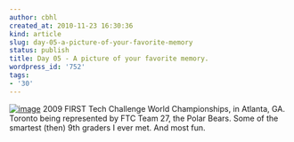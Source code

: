 ```yaml
---
author: cbhl
created_at: 2010-11-23 16:30:36
kind: article
slug: day-05-a-picture-of-your-favorite-memory
status: publish
title: Day 05 - A picture of your favorite memory.
wordpress_id: '752'
tags:
- '30'
---
```


[![image](http://images.azuresky.ca/blog/wp-content/uploads/2010/11/n1656720607_30541760_6110399.jpg "n1656720607_30541760_6110399")](http://images.azuresky.ca/blog/wp-content/uploads/2010/11/n1656720607_30541760_6110399.jpg)
2009 FIRST Tech Challenge World Championships, in Atlanta, GA. Toronto
being represented by FTC Team 27, the Polar Bears. Some of the smartest
(then) 9th graders I ever met. And most fun.
